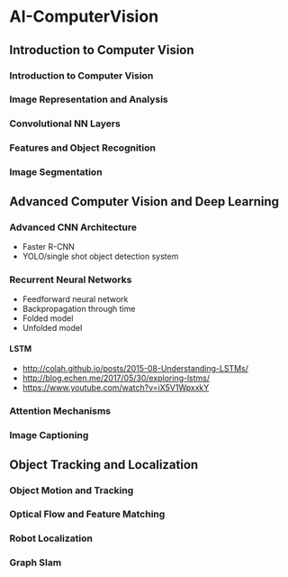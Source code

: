 # AI-ComputerVision
## Introduction to Computer Vision

### Introduction to Computer Vision
### Image Representation and Analysis
### Convolutional NN Layers
### Features and Object Recognition
### Image Segmentation
## Advanced Computer Vision and Deep Learning
### Advanced CNN Architecture
- Faster R-CNN
- YOLO/single shot object detection system
### Recurrent Neural Networks
- Feedforward neural network
- Backpropagation through time
- Folded model
- Unfolded model
#### LSTM
- http://colah.github.io/posts/2015-08-Understanding-LSTMs/
- http://blog.echen.me/2017/05/30/exploring-lstms/
- https://www.youtube.com/watch?v=iX5V1WpxxkY
### Attention Mechanisms
### Image Captioning
## Object Tracking and Localization
### Object Motion and Tracking
### Optical Flow and Feature Matching
### Robot Localization
### Graph Slam
